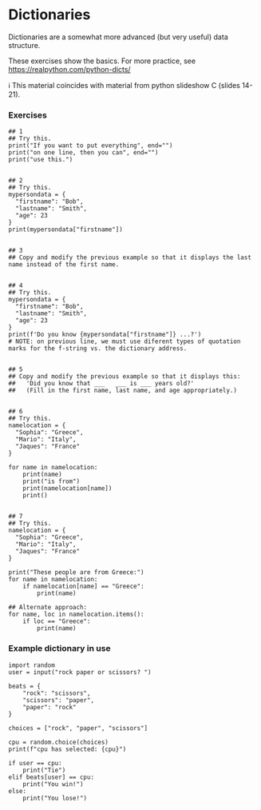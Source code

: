 # Dictionaries

Dictionaries are a somewhat more advanced (but very useful) data structure.

These exercises show the basics. For more practice, see https://realpython.com/python-dicts/

ℹ️ This material coincides with material from python slideshow C (slides 14-21).

### Exercises

```python3
## 1
## Try this.
print("If you want to put everything", end="")
print("on one line, then you can", end="")
print("use this.")


## 2
## Try this.
mypersondata = {
  "firstname": "Bob",
  "lastname": "Smith",
  "age": 23
}
print(mypersondata["firstname"])


## 3
## Copy and modify the previous example so that it displays the last name instead of the first name.


## 4
## Try this.
mypersondata = {
  "firstname": "Bob",
  "lastname": "Smith",
  "age": 23
}
print(f'Do you know {mypersondata["firstname"]} ...?')
# NOTE: on previous line, we must use diferent types of quotation marks for the f-string vs. the dictionary address.


## 5
## Copy and modify the previous example so that it displays this:
##   'Did you know that ___   ___ is ___ years old?'
##   (Fill in the first name, last name, and age appropriately.)


## 6
## Try this.
namelocation = {
  "Sophia": "Greece",
  "Mario": "Italy",
  "Jaques": "France"
}

for name in namelocation:
    print(name)
    print("is from")
    print(namelocation[name])
    print()
    

## 7
## Try this.
namelocation = {
  "Sophia": "Greece",
  "Mario": "Italy",
  "Jaques": "France"
}

print("These people are from Greece:")
for name in namelocation:
    if namelocation[name] == "Greece":
        print(name)
    
## Alternate approach:
for name, loc in namelocation.items():
    if loc == "Greece":
        print(name)
```

### Example dictionary in use

```python3
import random
user = input("rock paper or scissors? ")

beats = {
    "rock": "scissors",
    "scissors": "paper",
    "paper": "rock"
}

choices = ["rock", "paper", "scissors"]
 
cpu = random.choice(choices)
print(f"cpu has selected: {cpu}")

if user == cpu:
    print("Tie")
elif beats[user] == cpu:
    print("You win!")
else:
    print("You lose!")
```
